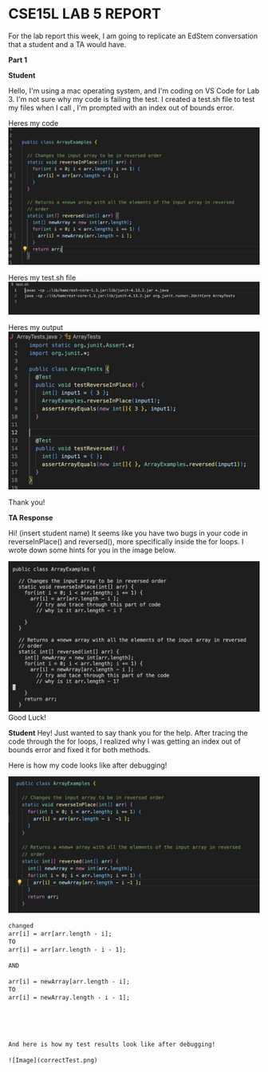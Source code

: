# CSE15L LAB 5 REPORT 

For the lab report this week, I am going to replicate an EdStem conversation that a student and a TA would have. 

**Part 1**

**Student**

Hello, I'm using a mac operating system, and I'm coding on VS Code for Lab 3. I'm not sure why my code is failing the test. 
I created a test.sh file to test my files when I call <bash test.sh>, I'm prompted with an index out of bounds error. 

Heres my code
![Image](errorCode.png)

Heres my test.sh file 
![Image](commandSH.png)
 
 
Heres my output
![Image](errorTest.png)
 
Thank you!
 
 
 
**TA Response**

Hi! (insert student name)
It seems like you have two bugs in your code in reverseInPlace() and reversed(), more specifically inside the for loops. 
I wrote down some hints for you in the image below. 
 
![Image](taFix1.png)
Good Luck!
 
 
**Student**
Hey! Just wanted to say thank you for the help. 
After tracing the code through the for loops, I realized why I was getting an index out of bounds error and fixed it for both methods. 
 
Here is how my code looks like after debugging!

![Image](correctCode.png)
 
 ``` 
changed 
arr[i] = arr[arr.length - i];
TO 
arr[i] = arr[arr.length - i - 1];

AND

arr[i] = newArray[arr.length - i];
TO 
arr[i] = newArray.length - i - 1];
 ``` 
 ``` 
 
 

 
And here is how my test results look like after debugging!  
 
 ![Image](correctTest.png)

 
